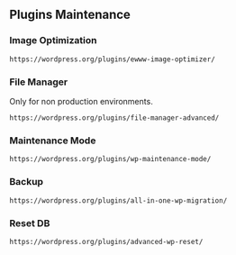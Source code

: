 ## Plugins Maintenance
### Image Optimization
```
https://wordpress.org/plugins/ewww-image-optimizer/
```
### File Manager
Only for non production environments.
```
https://wordpress.org/plugins/file-manager-advanced/
```

### Maintenance Mode
```
https://wordpress.org/plugins/wp-maintenance-mode/
```

### Backup
```
https://wordpress.org/plugins/all-in-one-wp-migration/
```
### Reset DB
```
https://wordpress.org/plugins/advanced-wp-reset/
```
